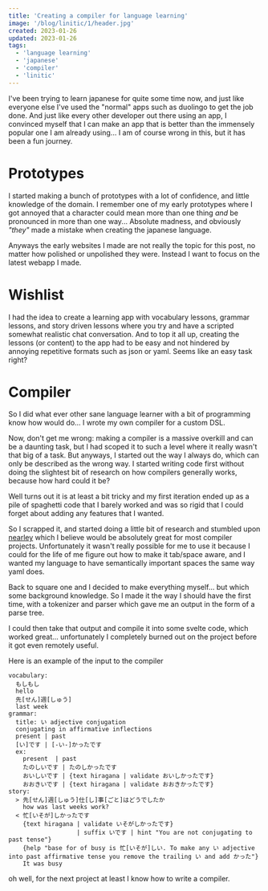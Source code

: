 ```yaml
---
title: 'Creating a compiler for language learning'
image: '/blog/linitic/1/header.jpg'
created: 2023-01-26
updated: 2023-01-26
tags:
  - 'language learning'
  - 'japanese'
  - 'compiler'
  - 'linitic'
---
```


I've been trying to learn japanese for quite some time now, and just like everyone else I've used the "normal" apps such as duolingo to get the job done.
And just like every other developer out there using an app, I convinced myself that I can make an app that is better than the immensely popular one I am already using... I am of course wrong in this, but it has been a fun journey.

# Prototypes
I started making a bunch of prototypes with a lot of confidence, and little knowledge of the domain.
I remember one of my early prototypes where I got annoyed that a character could mean more than one thing *and* be pronounced in more than one way... Absolute madness, and obviously _"they"_ made a mistake when creating the japanese language.

Anyways the early websites I made are not really the topic for this post, no matter how polished or unpolished they were. Instead I want to focus on the latest webapp I made.

# Wishlist
I had the idea to create a learning app with vocabulary lessons, grammar lessons, and story driven lessons where you try and have a scripted somewhat realistic chat conversation.
And to top it all up, creating the lessons (or content) to the app had to be easy and not hindered by annoying repetitive formats such as json or yaml. Seems like an easy task right?

# Compiler
So I did what ever other sane language learner with a bit of programming know how would do... I wrote my own compiler for a custom DSL.

Now, don't get me wrong: making a compiler is a massive overkill and can be a daunting task, but I had scoped it to such a level where it really wasn't that big of a task.
But anyways, I started out the way I always do, which can only be described as the wrong way. I started writing code first without doing the slightest bit of research on how compilers generally works, because how hard could it be?

Well turns out it is at least a bit tricky and my first iteration ended up as a pile of spaghetti code that I barely worked and was so rigid that I could forget about adding any features that I wanted.

So I scrapped it, and started doing a little bit of research and stumbled upon [nearley](https://www.npmjs.com/package/nearley) which I believe would be absolutely great for most compiler projects. Unfortunately it wasn't really possible for me to use it because I could for the life of me figure out how to make it tab/space aware, and I wanted my language to have semantically important spaces the same way yaml does.

Back to square one and I decided to make everything myself... but which some background knowledge.
So I made it the way I should have the first time, with a tokenizer and parser which gave me an output in the form of a parse tree.

I could then take that output and compile it into some svelte code, which worked great... unfortunately I completely burned out on the project before it got even remotely useful.

Here is an example of the input to the compiler
```
vocabulary:
  もしもし
  hello
  先[せん]週[しゅう]
  last week
grammar:
  title: い adjective conjugation
  conjugating in affirmative inflections
  present | past
  [い]です | [-い-]かったです
  ex:
    present  | past
    たのしいです | たのしかったです
    おいしいです | {text hiragana | validate おいしかったです}
    おおきいです | {text hiragana | validate おおきかったです}
story:
  > 先[せん]週[しゅう]仕[し]事[ごと]はどうでしたか
    how was last weeks work?
  < 忙[いそが]しかったです
    {text hiragana | validate いそがしかったです}
                   | suffix いです | hint "You are not conjugating to past tense"}
    {help "base for of busy is 忙[いそが]しい. To make any い adjective into past affirmative tense you remove the trailing い and add かった"}
    It was busy
```

oh well, for the next project at least I know how to write a compiler.